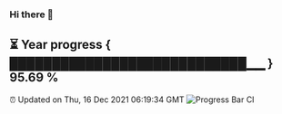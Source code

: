 ### Hi there 👋
⏳ Year progress { ████████████████████████████▁▁ } 95.69 %
---
⏰ Updated on Thu, 16 Dec 2021 06:19:34 GMT
![Progress Bar CI](https://github.com/liununu/liununu/workflows/Progress%20Bar%20CI/badge.svg)

